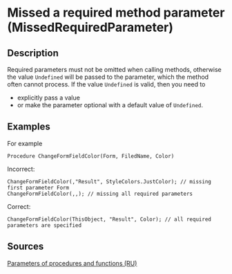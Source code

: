 # Missed a required method parameter (MissedRequiredParameter)

<!-- Блоки выше заполняются автоматически, не трогать -->
## Description

Required parameters must not be omitted when calling methods, otherwise the value `Undefined` will be passed to the parameter, which the method often cannot process.
If the value `Undefined` is valid, then you need to
- explicitly pass a value
- or make the parameter optional with a default value of `Undefined`.
## Examples

For example

```bsl
Procedure ChangeFormFieldColor(Form, FiledName, Color)
```

Incorrect:

```bsl
ChangeFormFieldColor(,"Result", StyleColors.JustColor); // missing first parameter Form
ChangeFormFieldColor(,,); // missing all required parameters
```

Correct:

```bsl
ChangeFormFieldColor(ThisObject, "Result", Color); // all required parameters are specified
```

## Sources

[Parameters of procedures and functions (RU)](https://its.1c.ru/db/v8std#content:640:hdoc)
